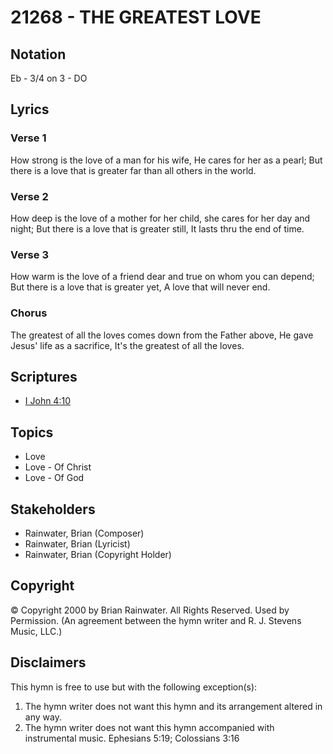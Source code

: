 # 21268 - THE GREATEST LOVE

## Notation

Eb - 3/4 on 3 - DO

## Lyrics

### Verse 1

How strong is the love of a man for his wife, He cares for her as a pearl; But there is a love that is greater far than all others in the world.

### Verse 2

How deep is the love of a mother for her child, she cares for her day and night; But there is a love that is greater still, It lasts thru the end of time.

### Verse 3

How warm is the love of a friend dear and true on whom you can depend; But there is a love that is greater yet, A love that will never end.

### Chorus

The greatest of all the loves comes down from the Father above, He gave Jesus' life as a sacrifice, It's the greatest of all the loves.


## Scriptures

- [I John 4:10](https://www.biblegateway.com/passage/?search=I%20John%204%3A10)

## Topics

- Love
- Love - Of Christ
- Love - Of God

## Stakeholders

- Rainwater, Brian (Composer)
- Rainwater, Brian (Lyricist)
- Rainwater, Brian (Copyright Holder)

## Copyright

© Copyright 2000 by Brian Rainwater. All Rights Reserved. Used by Permission.
(An agreement between the hymn writer and R. J. Stevens Music, LLC.)

## Disclaimers

This hymn is free to use but with the following exception(s):
1. The hymn writer does not want this hymn and its arrangement altered in any way.
2. The hymn writer does not want this hymn accompanied with instrumental music.
Ephesians 5:19; Colossians 3:16

